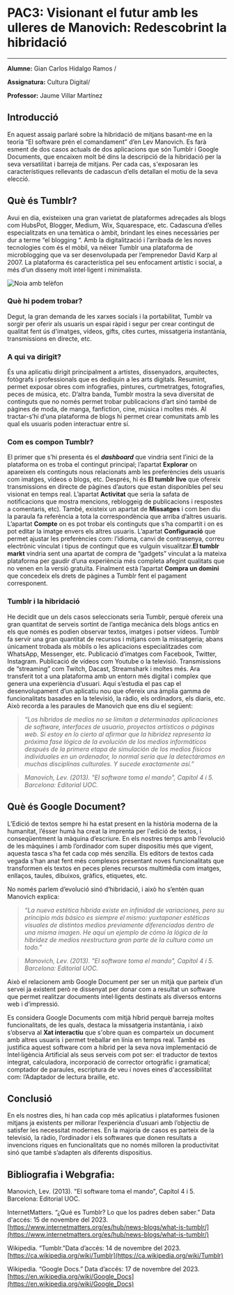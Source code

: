 # PAC3: Visionant el futur amb les ulleres de Manovich: Redescobrint la hibridació 
--- 

**Alumne:** Gian Carlos Hidalgo Ramos /

**Assignatura:** Cultura Digital/

**Professor:** Jaume Villar Martínez 

## Introducció

En aquest assaig parlaré sobre la hibridació de mitjans basant-me en la teoria “El software prén el comandament" d’en Lev Manovich. Es farà esment de dos casos actuals de dos aplicacions que són Tumblr i Google Documents, que encaixen molt bé dins la descripció de la hibridació per la seva versatilitat i barreja de mitjans. Per cada cas, s'exposaran les característiques rellevants de cadascun d’ells detallan el motiu de la seva elecció.

  

## Què és Tumblr?

Avui en dia, existeixen una gran varietat de plataformes adreçades als blogs com HubsPot, Blogger, Medium, Wix, Squarespace, etc. Cadascuna d’elles especialitzats en una temàtica o àmbit, brindant les eines necessàries per dur a terme “el blogging “. Amb la digitalització i l’arribada de les noves tecnologies com és el mòbil, va néixer Tumblr una plataforma de microblogging que va ser desenvolupada per l’emprenedor David Karp al 2007. La plataforma és característica pel seu enfocament artístic i social, a més d’un disseny molt intel·ligent i minimalista.

  

![Noia amb telèfon](https://images.unsplash.com/photo-1520333789090-1afc82db536a?q=80&w=3871&auto=format&fit=crop&ixlib=rb-4.0.3&ixid=M3wxMjA3fDB8MHxwaG90by1wYWdlfHx8fGVufDB8fHx8fA%3D%3D)

  

### Què hi podem trobar?

Degut, la gran demanda de les xarxes socials i la portabilitat, Tumblr va sorgir per oferir als usuaris un espai ràpid i segur per crear contingut de qualitat fent ús d'imatges, vídeos, gifts, cites curtes, missatgeria instantània, transmissions en directe, etc.

  

### A qui va dirigit?

És una aplicatiu dirigit principalment a artistes, dissenyadors, arquitectes, fotògrafs i professionals que es dediquin a les arts digitals. Resumint, permet exposar obres com infografies, pintures, curtmetratges, fotografies, peces de música, etc. D’altra banda, Tumblr mostra la seva diversitat de continguts que no només permet trobar publicacions d’art sinó també de pàgines de moda, de manga, fanfiction, cine, música i moltes més. Al tractar-s’hi d’una plataforma de blogs hi permet crear comunitats amb les qual els usuaris poden interactuar entre sí.

  

### Com es compon Tumblr?

El primer que s’hi presenta és el ***dashboard*** que vindria sent l’inici de la plataforma on es troba el contingut principal; l’apartat **Explorar** on apareixen els continguts nous relacionats amb les preferències dels usuaris com imatges, vídeos o blogs, etc. Després, hi és **El tumblr live** que ofereix transmissions en directe de pàgines d’autors que estan disponibles pel seu visionat en temps real. L’apartat **Activitat** que seria la safata de notificacions que mostra mencions, rebloggeig de publicacions i respostes a comentaris, etc). També, existeix un apartat de **Missatges** i  com ben diu la paraula fa referència a tota la correspondència que arriba d’altres usuaris. L’apartat **Compte** on es pot trobar els continguts que s’ha compartit i on es pot editar la imatge envers els altres usuaris. L’apartat **Configuració** que permet ajustar les preferències com: l’idioma, canvi de contrasenya, correu electrònic vinculat i tipus de contingut que es vulguin visualitzar.**El tumblr markt** vindria sent una apartat de compra de “gadgets” vinculat a la mateixa plataforma per gaudir d’una experiència més completa afegint qualitats que no venen en la versió gratuïta. Finalment està l’apartat **Compra un domini** que concedeix els drets de pàgines a Tumblr fent el pagament corresponent.

  

### Tumblr i la hibridació

He decidit que un dels casos seleccionats seria Tumblr, perquè ofereix una gran quantitat de serveis sortint de l’antiga mecànica dels blogs antics en els que només es podien observar textos, imatges i potser vídeos. Tumblr fa servir una gran quantitat de recursos i mitjans com la missatgeria; abans únicament trobada als mòbils o les aplicacions especialitzades com WhatsApp, Messenger, etc. Publicació d’imatges com Facebook, Twitter, Instagram. Publicació de vídeos com Youtube o la televisió. Transmissions de “streaming” com Twitch, Dacast, Streamshark i moltes més. Ara transferit tot a una plataforma amb un entorn més digital i complex que genera una experiència d’usuari. Aquí s’estudia el pas cap el desenvolupament d’un aplicatiu nou que ofereix una àmplia gamma de funcionalitats basades en la televisió, la ràdio, els ordinadors, els diaris, etc. Això recorda a les paraules de Manovich que ens diu el següent:

  

>*“Los híbridos de medios no se limitan a determinadas aplicaciones de software, interfaces de usuario, proyectos artísticos o páginas web. Si estoy en lo cierto al afirmar que la hibridez representa la próxima fase lógica de la evolución de los medios informáticos después de la primera etapa de simulación de los medios físicos individuales en un ordenador, lo normal sería que la detectáramos en muchas disciplinas culturales. Y sucede exactamente así.”*

  

>*Manovich, Lev. (2013). "El software toma el mando", Capítol 4 i 5. Barcelona: Editorial UOC.*

  

## Què és Google Document?

L’Edició de textos sempre hi ha estat present en la història moderna de la humanitat, l’ésser humà ha creat la imprenta per l'edició de textos, i conseqüentment la màquina d’escriure. En els nostres temps amb l’evolució de les màquines i amb l’ordinador com super dispositiu més que vigent, aquesta tasca s’ha fet cada cop més senzilla. Els editors de textos cada vegada s’han anat fent més complexos presentant noves funcionalitats que transformen els textos en peces plenes recursos multimèdia com imatges, enllaços, taules, dibuixos, gràfics, etiquetes, etc.

  

No només parlem d’evolució sinó d’hibridació, i això ho s’entén quan Manovich explica:

  

>*“La nueva estética híbrida existe en infinidad de variaciones, pero su principio más básico es siempre el mismo: yuxtaponer estéticas visuales de distintos medios previamente diferenciadas dentro de una misma imagen. He aquí un ejemplo de cómo la lógica de la hibridez de medios reestructura gran parte de la cultura como un todo.”*

  

>*Manovich, Lev. (2013). "El software toma el mando", Capítol 4 i 5. Barcelona: Editorial UOC.*

  
  
  

Això el relacionem amb Google Document per ser un mitjà que parteix d’un servei ja existent però re dissenyat per donar com a resultat un software que permet realitzar documents intel·ligents destinats als diversos entorns web i d’impressió.

  

Es considera Google Documents com mitjà híbrid perquè barreja moltes funcionalitats, de les quals, destaca la missatgeria instantània, i això s’observa al **Xat interactiu** que s'obre quan es comparteix un document amb altres usuaris i permet treballar en línia en temps real. També es justifica aquest software com a híbrid per la seva nova implementació de Intel·ligència Artificial als seus serveis com pot ser: el traductor de textos integrat, calculadora, incorporació de corrector ortogràfic i gramatical; comptador de paraules, escriptura de veu i noves eines d'accessibilitat com: l’Adaptador de lectura braille, etc.

  

## Conclusió

En els nostres dies, hi han cada cop més aplicatius i plataformes fusionen mitjans ja existents per millorar l’experiència d’usuari amb l’objectiu de satisfer les necessitat modernes. En la majoria de casos es parteix de la televisió, la ràdio, l’ordinador i els softwares que donen resultats a invencions riques en funcionalitats que no només milloren la productivitat sinó que també s’adapten als diferents dispositius.

  
  

## Bibliografia i Webgrafia:

  

Manovich, Lev. (2013). "El software toma el mando", Capítol 4 i 5. Barcelona: Editorial UOC.

  

InternetMatters. “¿Qué es Tumblr? Lo que los padres deben saber.” Data d'accés: 15 de novembre del 2023. [https://www.internetmatters.org/es/hub/news-blogs/what-is-tumblr/](https://www.internetmatters.org/es/hub/news-blogs/what-is-tumblr/)

  

Wikipedia. “Tumblr.”Data d’accés: 14 de novembre del 2023. [https://ca.wikipedia.org/wiki/Tumblr](https://ca.wikipedia.org/wiki/Tumblr)

  

Wikipedia. “Google Docs.” Data d’accés: 17 de novembre del 2023. [https://en.wikipedia.org/wiki/Google_Docs](https://en.wikipedia.org/wiki/Google_Docs)
